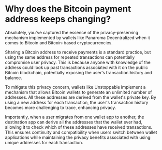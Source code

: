 # Why does the Bitcoin payment address keeps changing?

Absolutely, you've captured the essence of the privacy-preserving mechanism implemented by wallets like Panaroma Decentralized when it comes to Bitcoin and Bitcoin-based cryptocurrencies.

Sharing a Bitcoin address to receive payments is a standard practice, but using the same address for repeated transactions can potentially compromise user privacy. This is because anyone with knowledge of the address could look up past transactions associated with it on the public Bitcoin blockchain, potentially exposing the user's transaction history and balance.

To mitigate this privacy concern, wallets like Unstoppable implement a mechanism that allows Bitcoin wallets to generate an unlimited number of addresses. All these addresses are derived from the wallet's private key. By using a new address for each transaction, the user's transaction history becomes more challenging to trace, enhancing privacy.

Importantly, when a user migrates from one wallet app to another, the destination app can derive all the addresses that the wallet ever had, allowing it to check which of these addresses have received transactions. This ensures continuity and compatibility when users switch between wallet applications while maintaining the privacy benefits associated with using unique addresses for each transaction.

